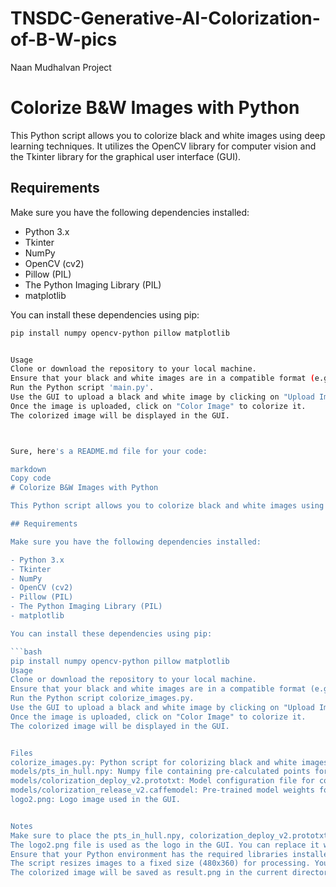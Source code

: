 # TNSDC-Generative-AI-Colorization-of-B-W-pics
Naan Mudhalvan Project


# Colorize B&W Images with Python

This Python script allows you to colorize black and white images using deep learning techniques. It utilizes the OpenCV library for computer vision and the Tkinter library for the graphical user interface (GUI).

## Requirements

Make sure you have the following dependencies installed:

- Python 3.x
- Tkinter
- NumPy
- OpenCV (cv2)
- Pillow (PIL)
- The Python Imaging Library (PIL)
- matplotlib

You can install these dependencies using pip:

```bash
pip install numpy opencv-python pillow matplotlib


Usage
Clone or download the repository to your local machine.
Ensure that your black and white images are in a compatible format (e.g., PNG, JPEG).
Run the Python script 'main.py'.
Use the GUI to upload a black and white image by clicking on "Upload Image".
Once the image is uploaded, click on "Color Image" to colorize it.
The colorized image will be displayed in the GUI.



Sure, here's a README.md file for your code:

markdown
Copy code
# Colorize B&W Images with Python

This Python script allows you to colorize black and white images using deep learning techniques. It utilizes the OpenCV library for computer vision and the Tkinter library for the graphical user interface (GUI).

## Requirements

Make sure you have the following dependencies installed:

- Python 3.x
- Tkinter
- NumPy
- OpenCV (cv2)
- Pillow (PIL)
- The Python Imaging Library (PIL)
- matplotlib

You can install these dependencies using pip:

```bash
pip install numpy opencv-python pillow matplotlib
Usage
Clone or download the repository to your local machine.
Ensure that your black and white images are in a compatible format (e.g., PNG, JPEG).
Run the Python script colorize_images.py.
Use the GUI to upload a black and white image by clicking on "Upload Image".
Once the image is uploaded, click on "Color Image" to colorize it.
The colorized image will be displayed in the GUI.


Files
colorize_images.py: Python script for colorizing black and white images.
models/pts_in_hull.npy: Numpy file containing pre-calculated points for colorization.
models/colorization_deploy_v2.prototxt: Model configuration file for colorization.
models/colorization_release_v2.caffemodel: Pre-trained model weights for colorization.
logo2.png: Logo image used in the GUI.


Notes
Make sure to place the pts_in_hull.npy, colorization_deploy_v2.prototxt, and colorization_release_v2.caffemodel files in the models directory.
The logo2.png file is used as the logo in the GUI. You can replace it with your own logo if desired.
Ensure that your Python environment has the required libraries installed before running the script.
The script resizes images to a fixed size (480x360) for processing. You can modify this size according to your requirements.
The colorized image will be saved as result.png in the current directory.



